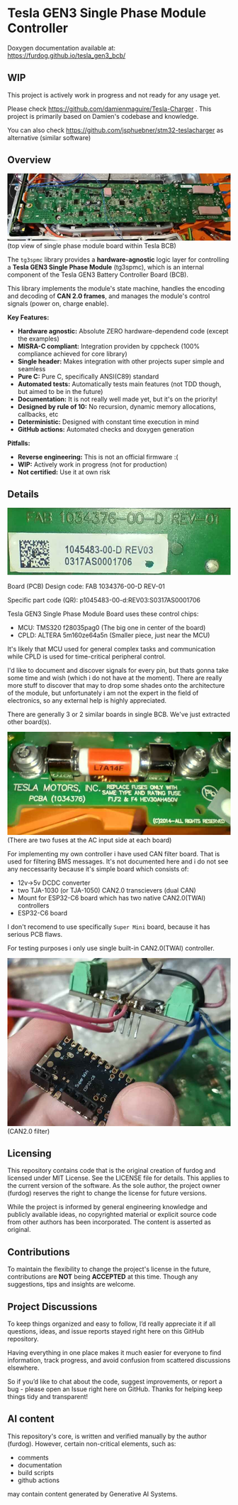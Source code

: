 # Tesla GEN3 Single Phase Module Controller

Doxygen documentation available at: https://furdog.github.io/tesla_gen3_bcb/

## WIP
This project is actively work in progress and not ready for any usage yet.

Please check https://github.com/damienmaguire/Tesla-Charger .
This project is primarily based on Damien's codebase and knowledge.

You can also check https://github.com/jsphuebner/stm32-teslacharger
as alternative (similar software)

## Overview
![image](media/module.jpg)
(top view of single phase module board within Tesla BCB)

The `tg3spmc` library provides a **hardware-agnostic** logic layer for controlling a **Tesla GEN3 Single Phase Module** (tg3spmc), which is an internal component of the Tesla GEN3 Battery Controller Board (BCB).

This library implements the module's state machine, handles the encoding and decoding of **CAN 2.0 frames**, and manages the module's control signals (power on, charge enable).

**Key Features:**
  * **Hardware agnostic:** Absolute ZERO hardware-dependend code (except the examples)
  * **MISRA-C compliant:** Integration providen by cppcheck (100% compliance achieved for core library)
  * **Single header:** Makes integration with other projects super simple and seamless
  * **Pure C:** Pure C, specifically ANSI(C89) standard
  * **Automated tests:** Automatically tests main features (not TDD though, but aimed to be in the future)
  * **Documentation:** It is not really well made yet, but it's on the priority!
  * **Designed by rule of 10:** No recursion, dynamic memory allocations, callbacks, etc
  * **Deterministic:** Designed with constant time execution in mind
  * **GitHub actions:** Automated checks and doxygen generation

**Pitfalls:**
  * **Reverse engineering:** This is not an official firmware :(
  * **WIP:** Actively work in progress (not for production) 
  * **Not certified:** Use it at own risk

## Details
![image](media/code.jpg)

Board (PCB) Design code: FAB 1034376-00-D REV-01

Specific part code (QR): p1045483-00-d:REV03:S0317AS0001706

Tesla GEN3 Single Phase Module Board uses these control chips:
- MCU:  TMS320 f28035pag0   (The big one in center of the board)
- CPLD: ALTERA 5m160ze64a5n (Smaller piece, just near the MCU)

It's likely that MCU used for general complex tasks and communication while
CPLD is used for time-critical peripheral control.

I'd like to document and discover signals for every pin,
but thats gonna take some time and wish (which i do not have at the moment).
There are really more stuff to discover that may to drop some shades
onto the architecture of the module, but unfortunately i am not the expert
in the field of electronics, so any external help is highly appreciated.

There are generally 3 or 2 similar boards in single BCB.
We've just extracted other board(s).

![image](media/fuse.jpg)
(There are two fuses at the AC input side at each board)

For implementing my own controller i have used CAN filter board. That is used
for filtering BMS messages. It's not documented here and i do not see any
neccessarity because it's simple board which consists of:
- 12v->5v DCDC converter
- two TJA-1030 (or TJA-1050) CAN2.0 transcievers (dual CAN)
- Mount for ESP32-C6 board which has two native CAN2.0(TWAI) controllers
- ESP32-C6 board

I don't recomend to use specifically `Super Mini` board, because it has
serious PCB flaws.

For testing purposes i only use single built-in CAN2.0(TWAI) controller.

![image](media/can_filter.jpg)
(CAN2.0 filter)

## Licensing
This repository contains code that is the original creation of furdog and licensed under MIT License.
See the LICENSE file for details.
This applies to the current version of the software.
As the sole author, the project owner (furdog) reserves the right to change
the license for future versions.

While the project is informed by general engineering knowledge and publicly available ideas,
no copyrighted material or explicit source code from other authors has been incorporated.
The content is asserted as original.

## Contributions
To maintain the flexibility to change the project's license in the future,
contributions are **NOT** being **ACCEPTED** at this time.
Though any suggestions, tips and insights are welcome.

## Project Discussions
To keep things organized and easy to follow, I’d really appreciate it if all questions, ideas, and issue reports stayed right here on this GitHub repository.

Having everything in one place makes it much easier for everyone to find information, track progress, and avoid confusion from scattered discussions elsewhere.

So if you’d like to chat about the code, suggest improvements, or report a bug - please open an Issue right here on GitHub.
Thanks for helping keep things tidy and transparent!

## AI content
This repository's core, is written and verified manually by the author (furdog).
However, certain non-critical elements, such as:
- comments
- documentation
- build scripts
- github actions

may contain content generated by Generative AI Systems.
